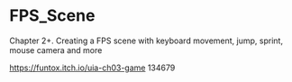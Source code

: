 # FPS_Scene
 Chapter 2+. Creating a FPS scene with keyboard movement, jump, sprint, mouse camera and more

https://funtox.itch.io/uia-ch03-game 134679
